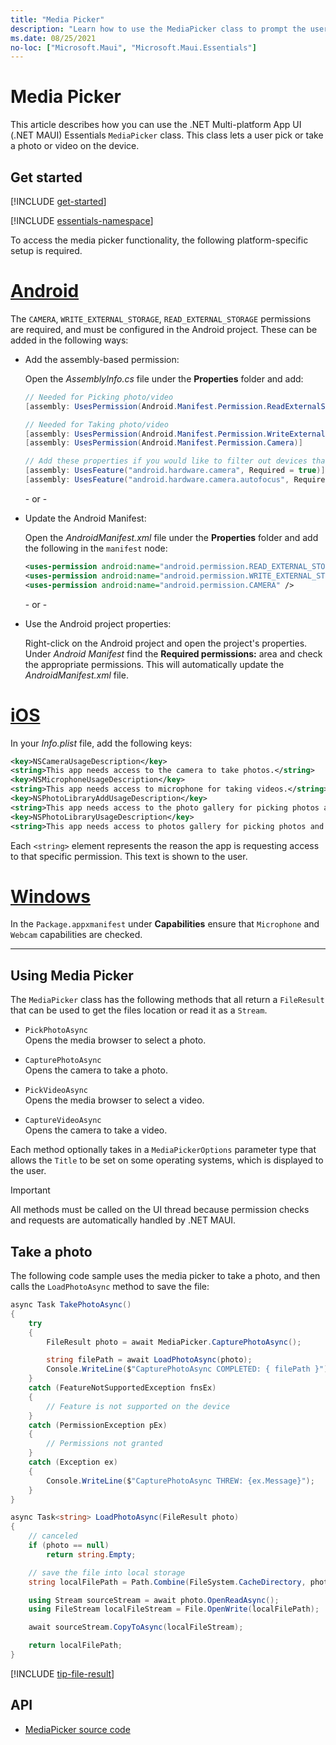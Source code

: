 ```yaml
---
title: "Media Picker"
description: "Learn how to use the MediaPicker class to prompt the user to select or take a photo or video"
ms.date: 08/25/2021
no-loc: ["Microsoft.Maui", "Microsoft.Maui.Essentials"]
---
```


# Media Picker

This article describes how you can use the .NET Multi-platform App UI (.NET MAUI) Essentials `MediaPicker` class. This class lets a user pick or take a photo or video on the device.

## Get started

[!INCLUDE [get-started](includes/get-started.md)]

[!INCLUDE [essentials-namespace](includes/essentials-namespace.md)]

To access the media picker functionality, the following platform-specific setup is required.

<!-- markdownlint-disable MD025 -->
# [Android](#tab/android)

The `CAMERA`, `WRITE_EXTERNAL_STORAGE`, `READ_EXTERNAL_STORAGE` permissions are required, and must be configured in the Android project. These can be added in the following ways:

- Add the assembly-based permission:

  Open the _AssemblyInfo.cs_ file under the **Properties** folder and add:

  ```csharp
  // Needed for Picking photo/video
  [assembly: UsesPermission(Android.Manifest.Permission.ReadExternalStorage)]
  
  // Needed for Taking photo/video
  [assembly: UsesPermission(Android.Manifest.Permission.WriteExternalStorage)]
  [assembly: UsesPermission(Android.Manifest.Permission.Camera)]
  
  // Add these properties if you would like to filter out devices that do not have cameras, or set to false to make them optional
  [assembly: UsesFeature("android.hardware.camera", Required = true)]
  [assembly: UsesFeature("android.hardware.camera.autofocus", Required = true)]
  ```

  \- or -

- Update the Android Manifest:

  Open the _AndroidManifest.xml_ file under the **Properties** folder and add the following in the `manifest` node:

  ```xml
  <uses-permission android:name="android.permission.READ_EXTERNAL_STORAGE" />
  <uses-permission android:name="android.permission.WRITE_EXTERNAL_STORAGE" />
  <uses-permission android:name="android.permission.CAMERA" />
  ```

  \- or -

- Use the Android project properties:

  Right-click on the Android project and open the project's properties. Under _Android Manifest_ find the **Required permissions:** area and check the appropriate permissions. This will automatically update the _AndroidManifest.xml_ file.

# [iOS](#tab/ios)

In your _Info.plist_ file, add the following keys:

```xml
<key>NSCameraUsageDescription</key>
<string>This app needs access to the camera to take photos.</string>
<key>NSMicrophoneUsageDescription</key>
<string>This app needs access to microphone for taking videos.</string>
<key>NSPhotoLibraryAddUsageDescription</key>
<string>This app needs access to the photo gallery for picking photos and videos.</string>
<key>NSPhotoLibraryUsageDescription</key>
<string>This app needs access to photos gallery for picking photos and videos.</string>
```

Each `<string>` element represents the reason the app is requesting access to that specific permission. This text is shown to the user.

# [Windows](#tab/windows)

In the `Package.appxmanifest` under **Capabilities** ensure that `Microphone` and `Webcam` capabilities are checked.

-----
<!-- markdownlint-enable MD025 -->

## Using Media Picker

The `MediaPicker` class has the following methods that all return a `FileResult` that can be used to get the files location or read it as a `Stream`.

- `PickPhotoAsync`\
Opens the media browser to select a photo.

- `CapturePhotoAsync`\
Opens the camera to take a photo.

- `PickVideoAsync`\
Opens the media browser to select a video.

- `CaptureVideoAsync`\
Opens the camera to take a video.

Each method optionally takes in a `MediaPickerOptions` parameter type that allows the `Title` to be set on some operating systems, which is displayed to the user.

> [!IMPORTANT]
> All methods must be called on the UI thread because permission checks and requests are automatically handled by .NET MAUI.

## Take a photo

The following code sample uses the media picker to take a photo, and then calls the `LoadPhotoAsync` method to save the file:

```csharp
async Task TakePhotoAsync()
{
    try
    {
        FileResult photo = await MediaPicker.CapturePhotoAsync();

        string filePath = await LoadPhotoAsync(photo);
        Console.WriteLine($"CapturePhotoAsync COMPLETED: { filePath }");
    }
    catch (FeatureNotSupportedException fnsEx)
    {
        // Feature is not supported on the device
    }
    catch (PermissionException pEx)
    {
        // Permissions not granted
    }
    catch (Exception ex)
    {
        Console.WriteLine($"CapturePhotoAsync THREW: {ex.Message}");
    }
}

async Task<string> LoadPhotoAsync(FileResult photo)
{
    // canceled
    if (photo == null)
        return string.Empty;

    // save the file into local storage
    string localFilePath = Path.Combine(FileSystem.CacheDirectory, photo.FileName);

    using Stream sourceStream = await photo.OpenReadAsync();
    using FileStream localFileStream = File.OpenWrite(localFilePath);

    await sourceStream.CopyToAsync(localFileStream);

    return localFilePath;
}
```

[!INCLUDE [tip-file-result](includes/tip-file-result.md)]

## API

- [MediaPicker source code](https://github.com/xamarin/Essentials/tree/main/Xamarin.Essentials/MediaPicker)
<!-- - [MediaPicker API documentation](xref:Microsoft.Maui.Essentials.MediaPicker)-->
